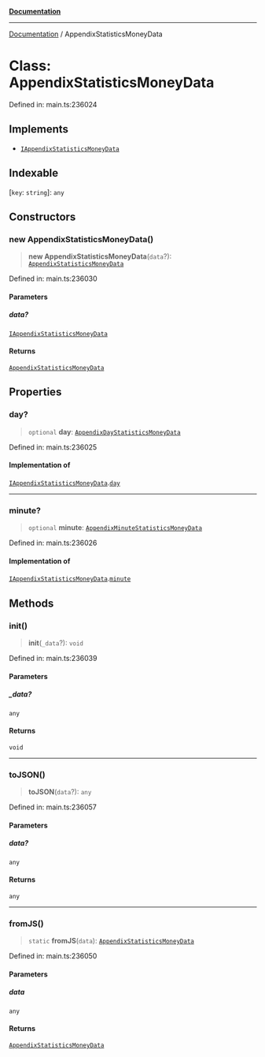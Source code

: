 [**Documentation**](../README.md)

***

[Documentation](../README.md) / AppendixStatisticsMoneyData

# Class: AppendixStatisticsMoneyData

Defined in: main.ts:236024

## Implements

- [`IAppendixStatisticsMoneyData`](../interfaces/IAppendixStatisticsMoneyData.md)

## Indexable

\[`key`: `string`\]: `any`

## Constructors

### new AppendixStatisticsMoneyData()

> **new AppendixStatisticsMoneyData**(`data`?): [`AppendixStatisticsMoneyData`](AppendixStatisticsMoneyData.md)

Defined in: main.ts:236030

#### Parameters

##### data?

[`IAppendixStatisticsMoneyData`](../interfaces/IAppendixStatisticsMoneyData.md)

#### Returns

[`AppendixStatisticsMoneyData`](AppendixStatisticsMoneyData.md)

## Properties

### day?

> `optional` **day**: [`AppendixDayStatisticsMoneyData`](AppendixDayStatisticsMoneyData.md)

Defined in: main.ts:236025

#### Implementation of

[`IAppendixStatisticsMoneyData`](../interfaces/IAppendixStatisticsMoneyData.md).[`day`](../interfaces/IAppendixStatisticsMoneyData.md#day)

***

### minute?

> `optional` **minute**: [`AppendixMinuteStatisticsMoneyData`](AppendixMinuteStatisticsMoneyData.md)

Defined in: main.ts:236026

#### Implementation of

[`IAppendixStatisticsMoneyData`](../interfaces/IAppendixStatisticsMoneyData.md).[`minute`](../interfaces/IAppendixStatisticsMoneyData.md#minute)

## Methods

### init()

> **init**(`_data`?): `void`

Defined in: main.ts:236039

#### Parameters

##### \_data?

`any`

#### Returns

`void`

***

### toJSON()

> **toJSON**(`data`?): `any`

Defined in: main.ts:236057

#### Parameters

##### data?

`any`

#### Returns

`any`

***

### fromJS()

> `static` **fromJS**(`data`): [`AppendixStatisticsMoneyData`](AppendixStatisticsMoneyData.md)

Defined in: main.ts:236050

#### Parameters

##### data

`any`

#### Returns

[`AppendixStatisticsMoneyData`](AppendixStatisticsMoneyData.md)
